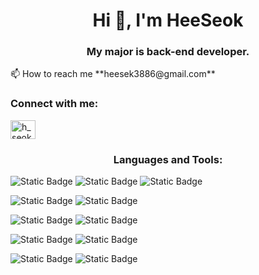 
<h1 align="center">Hi 👋, I'm HeeSeok</h1>
<h3 align="center">My major is back-end developer.</h3>
📫 How to reach me **heesek3886@gmail.com**

<h3 align="left">Connect with me:</h3>
<p align="left">
<a href="https://instagram.com/h_seok__o3o" target="blank"><img align="center" src="https://raw.githubusercontent.com/rahuldkjain/github-profile-readme-generator/master/src/images/icons/Social/instagram.svg" alt="h_seok__o3o" height="30" width="40" /></a>
</p>

<h3 align="center">Languages and Tools:</h3>

![Static Badge](https://img.shields.io/badge/JAVA-orange?style=for-the-badge&logo=JAVA)
![Static Badge](https://img.shields.io/badge/JAVASCRIPT-black?style=for-the-badge&logo=JAVASCRIPT)
![Static Badge](https://img.shields.io/badge/JQUERY-blue?style=for-the-badge&logo=jquery)


![Static Badge](https://img.shields.io/badge/HTML5-%23E34F26?style=for-the-badge&logo=html5&logoColor=white)
![Static Badge](https://img.shields.io/badge/CSS-%231572B6?style=for-the-badge&logo=css3&logoColor=white)


![Static Badge](https://img.shields.io/badge/SPRINGBOOT-green?style=for-the-badge&logo=springboot)
![Static Badge](https://img.shields.io/badge/THYMELEAF-%20darkgreen?style=for-the-badge&logo=thymeleaf)


![Static Badge](https://img.shields.io/badge/ORACLE-%23F80000?style=for-the-badge&logo=oracle&logoColor=white)
![Static Badge](https://img.shields.io/badge/MYSQL-%234479A1?style=for-the-badge&logo=mysql&logoColor=white)


![Static Badge](https://img.shields.io/badge/GIT-%23F05032?style=for-the-badge&logo=git&logoColor=white)
![Static Badge](https://img.shields.io/badge/GITHUB-%23181717?style=for-the-badge&logo=github&logoColor=white)




